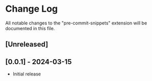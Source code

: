 # Change Log

All notable changes to the "pre-commit-snippets" extension will be documented in
this file.

## [Unreleased]

## [0.0.1] - 2024-03-15

- Initial release
